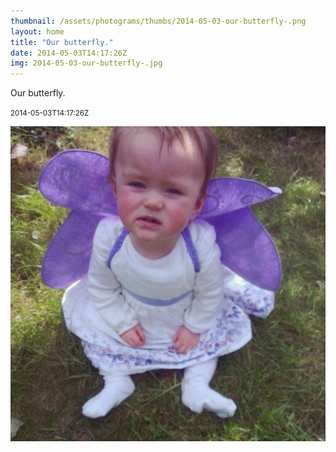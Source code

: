 ```yaml
---
thumbnail: /assets/photograms/thumbs/2014-05-03-our-butterfly-.png
layout: home
title: "Our butterfly."
date: 2014-05-03T14:17:26Z
img: 2014-05-03-our-butterfly-.jpg
---
```


Our butterfly.

<small>2014-05-03T14:17:26Z</small>

![Our butterfly.](/assets/photograms/original/2014-05-03-our-butterfly-.jpg)
